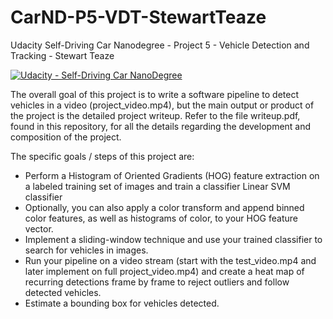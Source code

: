 # CarND-P5-VDT-StewartTeaze
Udacity Self-Driving Car Nanodegree - Project 5 - Vehicle Detection and Tracking - Stewart Teaze

[![Udacity - Self-Driving Car NanoDegree](https://s3.amazonaws.com/udacity-sdc/github/shield-carnd.svg)](http://www.udacity.com/drive)


The overall goal of this project is to write a software pipeline to detect vehicles in a video (project_video.mp4), but the main output or product of the project is the detailed project writeup.  Refer to the file writeup.pdf, found in this repository, for all the details regarding the development and composition of the project.  

The specific goals / steps of this project are:
*	Perform a Histogram of Oriented Gradients (HOG) feature extraction on a labeled training set of images and train a classifier Linear SVM classifier
*	Optionally, you can also apply a color transform and append binned color features, as well as histograms of color, to your HOG feature vector.
*	Implement a sliding-window technique and use your trained classifier to search for vehicles in images.
*	Run your pipeline on a video stream (start with the test_video.mp4 and later implement on full project_video.mp4) and create a heat map of recurring detections frame by frame to reject outliers and follow detected vehicles.
*	Estimate a bounding box for vehicles detected.
